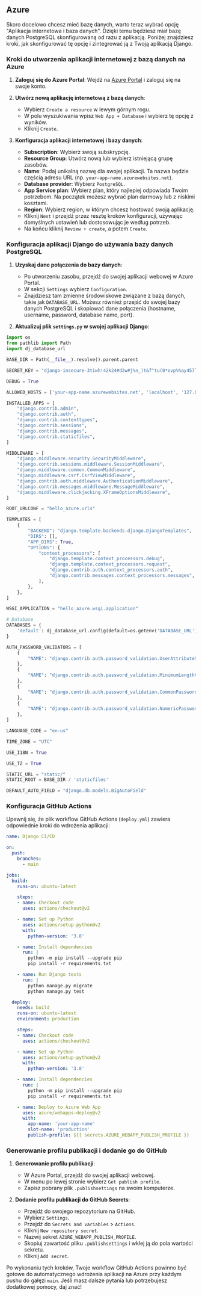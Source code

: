 
## Azure

Skoro docelowo chcesz mieć bazę danych, warto teraz wybrać opcję "Aplikacja internetowa i baza danych". Dzięki temu będziesz miał bazę danych PostgreSQL skonfigurowaną od razu z aplikacją. Poniżej znajdziesz kroki, jak skonfigurować tę opcję i zintegrować ją z Twoją aplikacją Django.

### Kroki do utworzenia aplikacji internetowej z bazą danych na Azure

1. **Zaloguj się do Azure Portal**: Wejdź na [Azure Portal](https://portal.azure.com/) i zaloguj się na swoje konto.

2. **Utwórz nową aplikację internetową z bazą danych**:
    - Wybierz `Create a resource` w lewym górnym rogu.
    - W polu wyszukiwania wpisz `Web App + Database` i wybierz tę opcję z wyników.
    - Kliknij `Create`.

3. **Konfiguracja aplikacji internetowej i bazy danych**:
    - **Subscription**: Wybierz swoją subskrypcję.
    - **Resource Group**: Utwórz nową lub wybierz istniejącą grupę zasobów.
    - **Name**: Podaj unikalną nazwę dla swojej aplikacji. Ta nazwa będzie częścią adresu URL (np. `your-app-name.azurewebsites.net`).
    - **Database provider**: Wybierz `PostgreSQL`.
    - **App Service plan**: Wybierz plan, który najlepiej odpowiada Twoim potrzebom. Na początek możesz wybrać plan darmowy lub z niskimi kosztami.
    - **Region**: Wybierz region, w którym chcesz hostować swoją aplikację.
    - Kliknij `Next` i przejdź przez resztę kroków konfiguracji, używając domyślnych ustawień lub dostosowując je według potrzeb.
    - Na końcu kliknij `Review + create`, a potem `Create`.




### Konfiguracja aplikacji Django do używania bazy danych PostgreSQL

1. **Uzyskaj dane połączenia do bazy danych**:
    - Po utworzeniu zasobu, przejdź do swojej aplikacji webowej w Azure Portal.
    - W sekcji `Settings` wybierz `Configuration`.
    - Znajdziesz tam zmienne środowiskowe związane z bazą danych, takie jak `DATABASE_URL`. Możesz również przejść do swojej bazy danych PostgreSQL i skopiować dane połączenia (hostname, username, password, database name, port).

2. **Aktualizuj plik `settings.py` w swojej aplikacji Django**:

```python
import os
from pathlib import Path
import dj_database_url

BASE_DIR = Path(__file__).resolve().parent.parent

SECRET_KEY = "django-insecure-3tiwh!42k24#d2w#j%n_)t&f^tu(0*ovp%%ay457l+!0r*_0r)"

DEBUG = True

ALLOWED_HOSTS = ['your-app-name.azurewebsites.net', 'localhost', '127.0.0.1']

INSTALLED_APPS = [
    "django.contrib.admin",
    "django.contrib.auth",
    "django.contrib.contenttypes",
    "django.contrib.sessions",
    "django.contrib.messages",
    "django.contrib.staticfiles",
]

MIDDLEWARE = [
    "django.middleware.security.SecurityMiddleware",
    "django.contrib.sessions.middleware.SessionMiddleware",
    "django.middleware.common.CommonMiddleware",
    "django.middleware.csrf.CsrfViewMiddleware",
    "django.contrib.auth.middleware.AuthenticationMiddleware",
    "django.contrib.messages.middleware.MessageMiddleware",
    "django.middleware.clickjacking.XFrameOptionsMiddleware",
]

ROOT_URLCONF = "hello_azure.urls"

TEMPLATES = [
    {
        "BACKEND": "django.template.backends.django.DjangoTemplates",
        "DIRS": [],
        "APP_DIRS": True,
        "OPTIONS": {
            "context_processors": [
                "django.template.context_processors.debug",
                "django.template.context_processors.request",
                "django.contrib.auth.context_processors.auth",
                "django.contrib.messages.context_processors.messages",
            ],
        },
    },
]

WSGI_APPLICATION = "hello_azure.wsgi.application"

# Database
DATABASES = {
    'default': dj_database_url.config(default=os.getenv('DATABASE_URL'))
}

AUTH_PASSWORD_VALIDATORS = [
    {
        "NAME": "django.contrib.auth.password_validation.UserAttributeSimilarityValidator",
    },
    {
        "NAME": "django.contrib.auth.password_validation.MinimumLengthValidator",
    },
    {
        "NAME": "django.contrib.auth.password_validation.CommonPasswordValidator",
    },
    {
        "NAME": "django.contrib.auth.password_validation.NumericPasswordValidator",
    },
]

LANGUAGE_CODE = "en-us"

TIME_ZONE = "UTC"

USE_I18N = True

USE_TZ = True

STATIC_URL = "static/"
STATIC_ROOT = BASE_DIR / 'staticfiles'

DEFAULT_AUTO_FIELD = "django.db.models.BigAutoField"
```

### Konfiguracja GitHub Actions

Upewnij się, że plik workflow GitHub Actions (`deploy.yml`) zawiera odpowiednie kroki do wdrożenia aplikacji:

```yaml
name: Django CI/CD

on:
  push:
    branches:
      - main

jobs:
  build:
    runs-on: ubuntu-latest

    steps:
    - name: Checkout code
      uses: actions/checkout@v2

    - name: Set up Python
      uses: actions/setup-python@v2
      with:
        python-version: '3.8'

    - name: Install dependencies
      run: |
        python -m pip install --upgrade pip
        pip install -r requirements.txt

    - name: Run Django tests
      run: |
        python manage.py migrate
        python manage.py test

  deploy:
    needs: build
    runs-on: ubuntu-latest
    environment: production

    steps:
    - name: Checkout code
      uses: actions/checkout@v2

    - name: Set up Python
      uses: actions/setup-python@v2
      with:
        python-version: '3.8'

    - name: Install dependencies
      run: |
        python -m pip install --upgrade pip
        pip install -r requirements.txt

    - name: Deploy to Azure Web App
      uses: azure/webapps-deploy@v2
      with:
        app-name: 'your-app-name'
        slot-name: 'production'
        publish-profile: ${{ secrets.AZURE_WEBAPP_PUBLISH_PROFILE }}
```

### Generowanie profilu publikacji i dodanie go do GitHub

1. **Generowanie profilu publikacji**:
    - W Azure Portal, przejdź do swojej aplikacji webowej.
    - W menu po lewej stronie wybierz `Get publish profile`.
    - Zapisz pobrany plik `.publishsettings` na swoim komputerze.

2. **Dodanie profilu publikacji do GitHub Secrets**:
    - Przejdź do swojego repozytorium na GitHub.
    - Wybierz `Settings`.
    - Przejdź do `Secrets and variables` > `Actions`.
    - Kliknij `New repository secret`.
    - Nazwij sekret `AZURE_WEBAPP_PUBLISH_PROFILE`.
    - Skopiuj zawartość pliku `.publishsettings` i wklej ją do pola wartości sekretu.
    - Kliknij `Add secret`.

Po wykonaniu tych kroków, Twoje workflow GitHub Actions powinno być gotowe do automatycznego wdrożenia aplikacji na Azure przy każdym pushu do gałęzi `main`. Jeśli masz dalsze pytania lub potrzebujesz dodatkowej pomocy, daj znać!